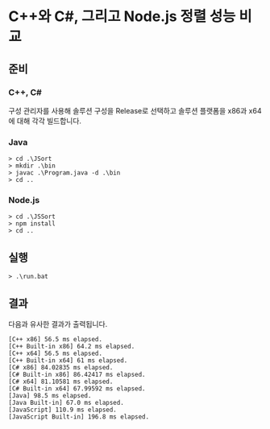 # C++와 C#, 그리고 Node.js 정렬 성능 비교

## 준비

### C++, C#
구성 관리자를 사용해 솔루션 구성을 Release로 선택하고 솔루션 플랫폼을 x86과 x64에 대해 각각 빌드합니다.

### Java
``` text
> cd .\JSort
> mkdir .\bin
> javac .\Program.java -d .\bin
> cd ..
```

### Node.js
```text
> cd .\JSSort
> npm install
> cd ..
```

## 실행
```text
> .\run.bat
```

## 결과

다음과 유사한 결과가 출력됩니다.

```text
[C++ x86] 56.5 ms elapsed.
[C++ Built-in x86] 64.2 ms elapsed.
[C++ x64] 56.5 ms elapsed.
[C++ Built-in x64] 61 ms elapsed.
[C# x86] 84.02835 ms elapsed.
[C# Built-in x86] 86.42417 ms elapsed.
[C# x64] 81.10581 ms elapsed.
[C# Built-in x64] 67.99592 ms elapsed.
[Java] 98.5 ms elapsed.
[Java Built-in] 67.0 ms elapsed.
[JavaScript] 110.9 ms elapsed.
[JavaScript Built-in] 196.8 ms elapsed.
```

